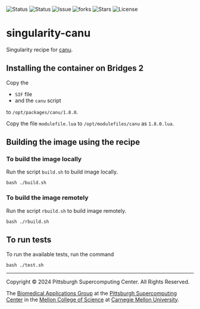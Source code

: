![Status](https://github.com/pscedu/singularity-canu/actions/workflows/main.yml/badge.svg)
![Status](https://github.com/pscedu/singularity-canu/actions/workflows/pretty.yml/badge.svg)
![Issue](https://img.shields.io/github/issues/pscedu/singularity-canu)
![forks](https://img.shields.io/github/forks/pscedu/singularity-canu)
![Stars](https://img.shields.io/github/stars/pscedu/singularity-canu)
![License](https://img.shields.io/github/license/pscedu/singularity-canu)

# singularity-canu
Singularity recipe for [canu](https://github.com/marbl/canu).

## Installing the container on Bridges 2
Copy the

* `SIF` file
* and the `canu` script

to `/opt/packages/canu/1.8.0`.

Copy the file `modulefile.lua` to `/opt/modulefiles/canu` as `1.8.0.lua`.

## Building the image using the recipe
### To build the image locally
Run the script `build.sh` to build image locally.

```
bash ./build.sh
```

### To build the image remotely
Run the script `rbuild.sh` to build image remotely.

```
bash ./rbuild.sh
```

## To run tests
To run the available tests, run the command

```
bash ./test.sh
```

---
Copyright © 2024 Pittsburgh Supercomputing Center. All Rights Reserved.

The [Biomedical Applications Group](https://www.psc.edu/biomedical-applications/) at the [Pittsburgh Supercomputing Center](http://www.psc.edu) in the [Mellon College of Science](https://www.cmu.edu/mcs/) at [Carnegie Mellon University](http://www.cmu.edu).
